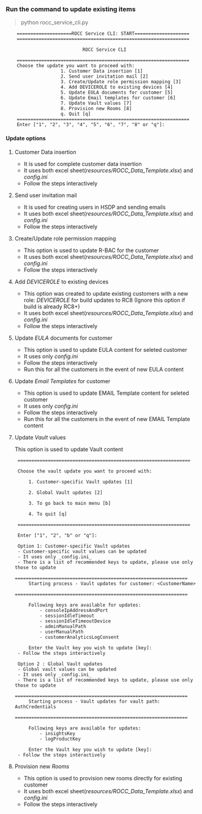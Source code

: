 ### Run the command to update existing items

> python rocc_service_cli.py

```
    ====================ROCC Service CLI: START====================
    ===============================================================

                            ROCC Service CLI

    ===============================================================
    Choose the update you want to proceed with:
                    1. Customer Data insertion [1]
                    2. Send user invitation mail [2]
                    3. Create/Update role permission mapping [3]
                    4. Add DEVICEROLE to existing devices [4]
                    5. Update EULA documents for customer [5]
                    6. Update Email templates for customer [6]
                    7. Update Vault values [7]
                    8. Provision new Rooms [8]
                    q. Quit [q]
    ===============================================================
    Enter ["1", "2", "3", "4", "5", "6", "7", "8" or "q"]:
```

#### Update options

1. Customer Data insertion
    - It is used for complete customer data insertion
    - It uses both excel sheet(*resources/ROCC_Data_Template.xlsx*) and _config.ini_
    - Follow the steps interactively
2. Send user invitation mail
    - It is used for creating users in HSDP and sending emails
    - It uses both excel sheet(*resources/ROCC_Data_Template.xlsx*) and _config.ini_
    - Follow the steps interactively
3. Create/Update role permission mapping
    - This option is used to update R-BAC for the customer
    - It uses both excel sheet(*resources/ROCC_Data_Template.xlsx*) and _config.ini_
    - Follow the steps interactively
4. Add *DEVICEROLE* to existing devices
    - This option was created to update existing customers with a new role: _DEVICEROLE_ for build updates to RC8 (Ignore this option if build is already RC8+)
    - It uses both excel sheet(*resources/ROCC_Data_Template.xlsx*) and _config.ini_
    - Follow the steps interactively
5. Update *EULA* documents for customer
    - This option is used to update EULA content for seleted customer
    - It uses only _config.ini_
    - Follow the steps interactively
    - Run this for all the customers in the event of new EULA content
6. Update *Email Templates* for customer
    - This option is used to update EMAIL Template content for seleted customer
    - It uses only _config.ini_
    - Follow the steps interactively
    - Run this for all the customers in the event of new EMAIL Template content
7. Update *Vault* values

    This option is used to update Vault content
        
        ===============================================================

        Choose the vault update you want to proceed with:

            1. Customer-specific Vault updates [1]

            2. Global Vault updates [2]

            3. To go back to main menu [b]
           
            4. To quit [q]

        ===============================================================

        Enter ["1", "2", "b" or "q"]:

        Option 1: Customer-specific Vault updates
        - Customer-specific vault values can be updated
        - It uses only _config.ini_
        - There is a list of recommended keys to update, please use only those to update
            ===============================================================
            Starting process - Vault updates for customer: <CustomerName>
            ===============================================================

            Following keys are available for updates:
                - consoleIpAddressAndPort
                - sessionIdleTimeout
                - sessionIdleTimeoutDevice
                - adminManualPath
                - userManualPath
                - customerAnalyticsLogConsent

            Enter the Vault key you wish to update [key]:
        - Follow the steps interactively

        Option 2 : Global Vault updates
        - Global vault values can be updated
        - It uses only _config.ini_
        - There is a list of recommended keys to update, please use only those to update
            ===============================================================
            Starting process - Vault updates for vault path: AuthCredentials
            ===============================================================

            Following keys are available for updates:
                - insightsKey
                - logProductKey

            Enter the Vault key you wish to update [key]:
        - Follow the steps interactively

8. Provision new *Rooms*
    - This option is used to provision new rooms directly for existing customer
    - It uses both excel sheet(*resources/ROCC_Data_Template.xlsx*) and _config.ini_
    - Follow the steps interactively

